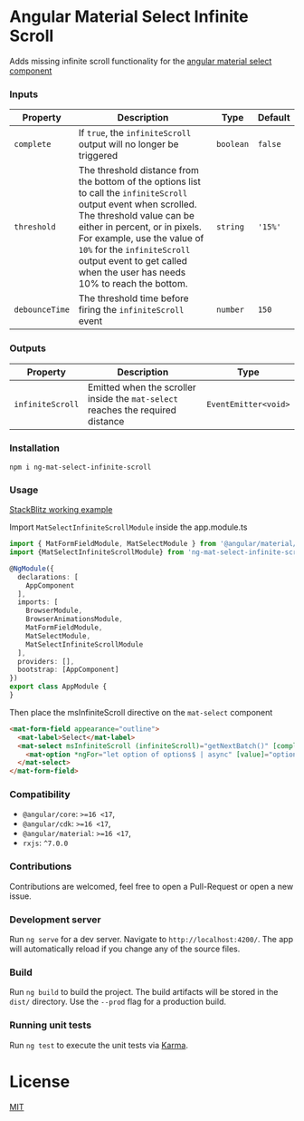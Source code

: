 
# Angular Material Select Infinite Scroll  
  
Adds missing infinite scroll functionality for the [angular material select component](https://material.angular.io/components/select)
  
  
### Inputs  
  
| Property       | Description                                                                                                                                                                                                                                                                                                              | Type      | Default    |  
| -------------- | ------------------------------------------------------------------------------------------------------------------------------------------------------------------------------------------------------------------------------------------------------------------------------------------------------------------------ | ----------| ---------- |  
| `complete`     | If `true`, the `infiniteScroll` output will no longer be triggered                                                                                                                                                                                                                                                        | `boolean` | `false`    |  
| `threshold`    | The threshold distance from the bottom of the options list to call the `infiniteScroll` output event when scrolled. The threshold value can be either in percent, or in pixels. For example, use the value of `10%` for the `infiniteScroll` output event to get called when the user has needs 10% to reach the bottom. | `string`  | `'15%'`    |
| `debounceTime` | The threshold time before firing the `infiniteScroll` event                                                                                                                                                                                                                                                              | `number`  | `150`      |
### Outputs
| Property         | Description                                                                             | Type                                                                                                                                                                                                                                                                                                                                          |
| ----------------- | --------------------------------------------------------------------------------------- | --------------------
| `infiniteScroll`  | Emitted when the scroller inside the `mat-select` reaches the required distance         | `EventEmitter<void>`

### Installation

```
npm i ng-mat-select-infinite-scroll
```

### Usage
[StackBlitz working example](https://stackblitz.com/edit/ng-mat-select-infinite-scroll)

Import `MatSelectInfiniteScrollModule` inside the app.module.ts
```typescript
import { MatFormFieldModule, MatSelectModule } from '@angular/material/select';
import {MatSelectInfiniteScrollModule} from 'ng-mat-select-infinite-scroll';

@NgModule({
  declarations: [
    AppComponent
  ],
  imports: [
    BrowserModule,
    BrowserAnimationsModule,
    MatFormFieldModule,
    MatSelectModule,
    MatSelectInfiniteScrollModule
  ],
  providers: [],
  bootstrap: [AppComponent]
})
export class AppModule {
}
```

Then place the msInfiniteScroll directive on the `mat-select` component
```html
<mat-form-field appearance="outline">
  <mat-label>Select</mat-label>
  <mat-select msInfiniteScroll (infiniteScroll)="getNextBatch()" [complete]="offset === data.length">
    <mat-option *ngFor="let option of options$ | async" [value]="option">{{option}}</mat-option>
  </mat-select>
</mat-form-field>
```

### Compatibility

* `@angular/core`: `>=16 <17`,
* `@angular/cdk`: `>=16 <17`,
* `@angular/material`: `>=16 <17`,
* `rxjs`: `^7.0.0`

### Contributions
Contributions are welcomed, feel free to open a Pull-Request or open a new issue.

### Development server

Run `ng serve` for a dev server. Navigate to `http://localhost:4200/`. The app will automatically reload if you change any of the source files.

### Build

Run `ng build` to build the project. The build artifacts will be stored in the `dist/` directory. Use the `--prod` flag for a production build.

### Running unit tests

Run `ng test` to execute the unit tests via [Karma](https://karma-runner.github.io).

# License

[MIT](LICENSE)
